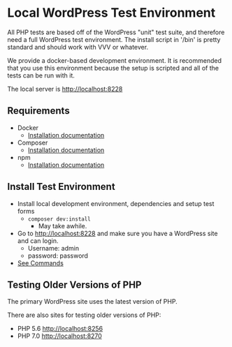 # Local WordPress Test Environment
All PHP tests are based off of the WordPress "unit" test suite, and therefore need a full WordPress test environment. The install script in '/bin' is pretty standard and should work with VVV or whatever.

We provide a docker-based development environment. It is recommended that you use this environment because the setup is scripted and all of the tests can be run with it.

The local server is [http://localhost:8228](http://localhost:8228)


## Requirements
* Docker
    - [Installation documentation](https://docs.docker.com/install/)
* Composer
    - [Installation documentation](https://getcomposer.org/doc/00-intro.md#installation-linux-unix-osx)
* npm
    - [Installation documentation](https://www.npmjs.com/get-npm)
    
    
## Install Test Environment
* Install local development environment, dependencies and setup test forms
    - `composer dev:install`
        -  May take awhile.
* Go to [http://localhost:8228](http://localhost:8228) and make sure you have a WordPress site and can login.
    - Username: admin
    - password: password
* [See Commands](https://github.com/CalderaWP/Caldera-Forms/tree/develop#composer)

## Testing Older Versions of PHP

The primary WordPress site uses the latest version of PHP.

There are also sites for testing older versions of PHP:

* PHP 5.6 [http://localhost:8256](http://localhost:8256)
* PHP 7.0 [http://localhost:8270](http://localhost:8270)
